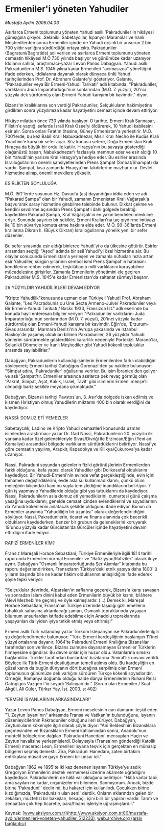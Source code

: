 # Ermeniler'i yöneten Yahudiler

*Mustafa Aydın 2006.04.03*

<div class="pNewsDetailMainContent ctx_content" itemprop="articleBody">
 Asırlarca Ermeni toplumunu yöneten Yahudi asıllı 'Pakraduniler'in hikâyesi günışığına çıkıyor...Selanikli Sabetaycılar, İspanyol Maranolar ve İranlı Meşhedilerden sonra Ermeniler içinde de Yahudi orijinli bir unsurun 2 bin 700 yıldır varlığını sürdürdüğü ortaya çıktı. Pakraduniler (Bagratuni/Bagratids) adı verilen ve asırlarca Ermeni toplumunu yöneten cemaatin hikâyesi M.Ö 730 yılında başlıyor ve günümüze kadar uzanıyor. İddianın sahibi, araştırmacı-yazar Levon Panos Dabağyan. Yahudi asıllı Pakradunilerin M.S. 1045 yılına kadar Ermenileri "acımasızca" yönettiğini ifade ederken, iddialarına dayanak olarak dünyaca ünlü Yahudi tarihçilerinden Prof. Dr. Abraham Galante'yi gösteriyor. Galante, "Pakraduniler veya Bir Ermeni-Yahudi Tarikatı" adlı kitabında, "Pakraduniler, varlıklarını Juda İmparatorluğu'nun sonlarından (M.Ö. 7. yüzyıl), 20'nci yüzyıla dek sürdürmüş olan Ermeni-Yahudi karışımı bir kavimdir." diyor.
 <br/>
 <br/>
 Bizans'ın krallıklarına son verdiği Pakraduniler, Selçukluların hakimiyetine girdikten sonra yüzyılımıza kadar hayatiyetini cemaat içinde devam ettiriyor.
 <br/>
 <br/>
 Hikâye milattan önce 730 yılında başlıyor. O tarihte, Ermeni Kralı Sannasar, Filistin'e yaptığı seferde İsrail Kralı Osee'yi öldürerek, 10 Yahudi kabilesini esir alır. Sonra onları Fırat'ın ötesine, Güney Ermenistan'a yerleştirir. M.Ö. 700'lerde, bu kez Babil Kralı Nabukadnezar, Mısır Kralı Necho ile Kudüs Kralı Yoachim'e karşı bir sefer açar. Söz konusu sefere, Doğu Ermenistan Kralı Hıraçya da büyük bir ordu ile katılır. Hıraçya'nın bu savaşta gösterdiği olağanüstü başarı, Nabukadnezar'ı fazlasıyla memnun eder ve esir aldığı 10 bin Yahudi'nin yarısını Kral Hıraçya'ya hediye eder. Bu esirler arasında İsrailoğulları'nın önemli şahsiyetlerinden Prens Şampat (Smbat/Shampat) da vardır. Şampat, kısa zamanda Hıraçya'nın takdirlerine mazhar olur. Devlet hizmetine alınıp, önemli mevkilere yükselir.
 <br/>
 <br/>
 ESİRLİKTEN SOYLULUĞA
 <br/>
 <br/>
 M.Ö. l5O'lerde soyunun Hz. Davud'a (as) dayandığını iddia eden ve adı "Pakarad Şampa" olan bir Yahudi, zamanın Ermenistan Kralı Vağarşak'a başvurarak saray hizmetine girebilme talebinde bulunur. Dikkat çekme ve kendini sevdirme açısından Prens Şampat'ı dahi gölgede bıraktığı kaydedilen Pakarad Şampa, Kral Vağarşak'ın en yakın bendeleri mevkiine erişir. Sonunda şaşırtıcı bir şekilde, Ermeni Kralları'na taç giydirme imtiyazı ile 10 bin süvariye komuta etme hakkını elde eder. M.Ö. 90-36'larda Ermeni krallarına Dikran II. (Büyük Dikran) İsrailoğullarına yönelik yeni bir sefer düzenler.
 <br/>
 <br/>
 Bu sefer sırasında esir aldığı binlerce Yahudi'yi o da ülkesine götürür. Esirler arasından seçtiği "Aşod" adında bir asil Yahudi'yi özel hizmetine alır. Bu olaylar sonucunda Ermenistan'a yerleşen ve zamanla nüfusları hızla artan esir Yahudiler, sürgün yıllarının sembol ismi Prens Şampat'ın hatırasını kendilerine rehber edinerek, teşkilâtlanıp millî varlıklarını koruyabilme mücadelesine girişirler. Zamanla Ermenilerin yönetimini ele geçiren Pakraduniler M.S. 1045'e kadar Ermenistan'da saltanat sürmeyi başarır.
 <br/>
 <br/>
 26 YÜZYILDIR YAHUDİLİKLERİ DEVAM EDİYOR
 <br/>
 <br/>
 "Kripto Yahudilik"konusunda uzman olan Türkiyeli Yahudi Prof. Abraham Galante, "Les Pacradounis ou Une Secte Armeno-Juive/ Pakraduniler veya Bir Ermeni-Yahudi Tarikatı / Baskı: 1933, Fransızca İst." adlı eserinde bu konuda hayli enteresan bilgiler veriyor: "Pakraduniler varlıklarını Juda İmparatorluğu'nun sonlarından (M.Ö. 7. yüzyıl), 20'inci yüzyıla kadar sürdürmüş olan Ermeni-Yahudi karışımı bir kavimdir. Eğin'de, 'Erzurum-Sivas arasında', Marmara Denizi'nin Avrupa yakasında ve İstanbul Hasköy'de yaşamış oldukları bilinen Pakraduniler, 26 yüzyıldır Yahudi yönlerini sürdürmekte gösterdikleri kararlılık nedeniyle Portekizli Marano'lar, Selanikli Dönmeler ve İranlı Meşhediler gibi Yahudi kökenli topluluklar arasında sayılabilirler."
 <br/>
 <br/>
 Dabağyan, Pakradunilerin kullandığıisimlerin Ermenilerden farklı olabildiğini söyleyerek; Ermeni tarihçi Gatoğigos Ğorenazi'den şu nakilde bulunuyor: "Simpat adını, 'Pakraduniler' oğullarına verirler. Bu isim İbranice'den geliyor ve aslı 'Şampat'tır. Ermeniler arasında asırlarca pek revaç görmüş olan 'Pakrat, Simpat, Aşot, Kakik, İsrael, Tavit' gibi isimlerin Ermeni menşe'li olmadığı bariz şekilde meydana çıkmaktadır."
 <br/>
 <br/>
 Dabağyan, Bizanslı tarihçi Pavstos'un, 3. Asır'da bölgede iskan edilmiş ve kısmen Hıristiyan olmuş Yahudilerin miktarını 400 bin olarak verdiğini de kaydediyor.
 <br/>
 <br/>
 NASSİ: DOMUZ ETİ YEMEZLER
 <br/>
 <br/>
 Sabetaycılık, Ladino ve Kripto Yahudi cemaatleri konusunda uzman isimlerden araştırmacı-yazar Dr. Gad Nassi, Pakradunilerin 20. yüzyılın ilk yarısına kadar özel gelenekleriyle Sivas/Divriği ile Erzincan/Eğin (Yeni adı Kemaliye) arasındaki bölgede varlıklarını sürdürdüklerini belirtiyor. Nassi'ye göre cemaatin yayılımı, Arapkir, Kapadokya ve Kilikya/Çukurova'ya kadar uzanıyor.
 <br/>
 <br/>
 Nassi, Pakraduni soyundan gelenlerin fiziki görünüşlerinin Ermenilerden farklı olduğunu, kafa yapısı olarak Yahudiler gibi Dolikosefal olduklarını kaydediyor. Bir Yahudi-Ermeni'nin evinde vefat gerçekleştiğinde, evin içini tamamen değiştirdiklerini, evde asla su kullanmadıklarını, çünkü ölüm meleğinin kılıcındaki kanı bu suyla temizlediğine inandıklarını belirtiyor. 7 gün iş yapmayıp Yahudilerde olduğu gibi yas tuttuklarını da kaydediyor. Nassi, Pakradunilerin asla domuz eti yemediklerini, cumartesi günü çalışma yasağına uyduklarını, genelde cemaat içinden evlendiklerini ve soyadlarının da Yahudi kökenlerini anlatacak şekilde olduğunu ifade ediyor. Bunun da Ermeniler arasında "Yahudiliğin bir uzantısı" olarak değerlendirildiğini söylüyor. Nassi, Pakradunilerin, ticaret ve finans alanında çok becerikli olduklarını kaydederken, benzer bir grubun da geleneklerini koruyarak 19'uncu yüzyıla kadar Gürcistan'da Gürcüler içinde hayatiyetini devam ettirdiğini ifade ediyor.
 <br/>
 <br/>
 RAFIZÎ ERMENİLER KİM?
 <br/>
 <br/>
 Fransız Mareşali Horace Sebastiani, Türkiye Ermenileriyle ilgili 1814 tarihli raporunda Ermenileri normal Ermeniler ve "Rafiziyyun/Rafiziler" olarak ikiye ayırır. Dabağyan "Osmanlı İmparatorluğunda Şer Akımlar" kitabında bu raporu değerlendirirken, Fransızların Türkiye'deki etnik yapıya daha 1800'lü yılların başında bile ne kadar hâkim olduklarının anlaşıldığını ifade ederek şöyle tepki veriyor:
 <br/>
 <br/>
 "Selçuklular devrinde, Alparslan'ın saflarına geçerek, Bizans'a karşı savaşan ve sonradan İslam dinini kabul eden Ermenilerin büyük bir kısmı, bilâhere 'Alevi Mezhebi'ne geçmiş ve öyle kalmışlardır. (...) Demek ki, Mareşal Horace Sebastiani, Fransa'nın Türkiye üzerinde taşıdığı gizli emellerin tahakkuk sahasına aktarılacağı zaman, Osmanlı topraklarında yaşayan bilumum unsurlardan istifade edebilmek için Anadolu topraklarında yaşayanları da iyiden iyiye tetkik etmiş veya ettirmiş!"
 <br/>
 <br/>
 Ermeni asıllı Türk vatandaşı yazar Torkom İstepanyan ise Pakradunilerle ilgili şu değerlendirmede bulunuyor: "Türk-Ermeni kardeşliğinin başlangıcı 11'inci yüzyıl ortalarına dayanır. 1064'te Pakraduni Ermeni Krallığına Bizanslılar tarafından son verilince, Bizans zulmüne dayanamayan Ermeniler Türklerin himayesine sığındılar. Bu devre onlar için huzur oldu. Vatanlarına sımsıkı bağlandılar. Türkler tarafından bunlardan' bazılarına 'Amiral'lik unvanı verildi. Böylece ilk Türk-Ermeni dostluğunun temeli atılmış oldu. Bu kardeşliğin en güzel kanıtı da bugün dünyanın dört bucağına serpilmiş olan Ermeni toplumunun günümüze dek varlığını sürdüren Türkçe kökenli soyadlarıdır. Örneğin, Romanya doğumlu olduğu halde dünya Ermenilerinin Ruhani Reisi Gatogigos Vazgen I'in soyadı 'Balcıyan'dır." (Sorun olan Ermeniler / Suat Akgül, Ali Güler, Türkar Yay. İst. 2003. s: 402)
 <br/>
 <br/>
 "ERMENİ İSYANLARININ ARKASINDALAR!"
 <br/>
 <br/>
 Yazar Levon Panos Dabağyan, Ermeni meselesinin can damarını teşkil eden "1. Zeytun İsyanı'nın" arkasında Fransa ve Vatikan'ın bulunduğunu, isyanın düzenleyicilerinin Pakraduniler olduğunu ileri sürüyor. Dabağyan, Zeytunluların kökeniyle ilgili olarak şöyle diyor: "Ani Beldesi'nin Bizanslılara geçmesinden ve Bizanslıların Ermeni katliamından sonra, Anadolu'nun muhtelif bölgelerine dağılan 'Pakraduni Hanedanı' mensupları Haçin ve Zeytun havalisine yerleşmişlerdi. Dolayısıyla (Fransa'nın gönderdiği Katolik Ermeni) maceracı Leon, Ermenileri isyana teşvik için gerçekten en münasip bölgeleri seçmiş demekti. Zira, Pakraduni Hanedanı, zaten birtakım entrikalara müsait ve gayri Ermeni bir unsur idi."
 <br/>
 <br/>
 Dabağyan 1862 ve 1895'te iki kez denenen isyanın Türkiye'ye sadık Gregoryan Ermenilerin destek vermemesi üzerine akámete uğradığını kaydediyor. Pakradunilerin de hâlâ var olduğunu belirtiyor: "Hâlâ varlar tabii; ama sayıları ne kadar, organizeler mi bilemem. Sanmıyorum. Ancak, bizde birine 'Pakraduni!' dedin mi, bu hakaret için kullanılırdı. Çocukken birine kızdığımızda, 'Pakradunisin ulan sen!' derdik. Onların ırklarından gelen bir zekâları, müztehzi bir bakışları, hesapçı, işini bilir bir yapıları vardır. Tarım ve zenaattan çok hep ticaretle, para/finans işleriyle uğraşmışlardır."
 <br/>
</div>


Kaynak: [www.aksiyon.com.tr](http://www.aksiyon.com.tr:80/mustafa-aydin/ermenileri-yoneten-yahudiler_512233), [web.archive.org (arşiv bağlantısı)](http://web.archive.org/web/20160304074253/http://www.aksiyon.com.tr:80/mustafa-aydin/ermenileri-yoneten-yahudiler_512233)
